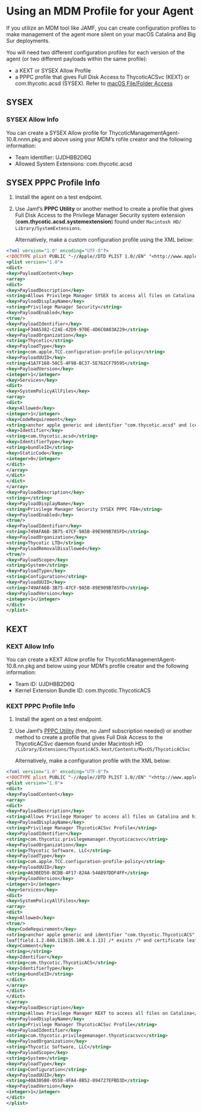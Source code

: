 [title]: # (Using MDM Profiles)
[tags]: # (macOS,agents)
[priority]: # (6)
# Using an MDM Profile for your Agent

If you utilize an MDM tool like JAMF, you can create configuration profiles to make management of the agent more silent on your macOS Catalina and Big Sur deployments.

You will need two different configuration profiles for each version of the agent (or two different payloads within the same profile): 
* a KEXT or SYSEX Allow Profile 
* a PPPC profile that gives Full Disk Access to ThycoticACSvc (KEXT) or com.thycotic.acsd (SYSEX). Refer to [macOS File/Folder Access](../../platforms/macOS/tcc-access.md)

## SYSEX

### SYSEX Allow Info

You can create a SYSEX Allow profile for ThycoticManagementAgent-10.8.nnnn.pkg and above using your MDM’s rofile creator and the following information:

* Team Identifier: UJDHBB2D6Q
* Allowed System Extensions: com.thycotic.acsd

## SYSEX PPPC Profile Info

1. Install the agent on a test endpoint.
1. Use Jamf’s **PPPC Utility** or another method to create a profile that gives Full Disk Access to the Privilege Manager Security system extension (**com.thycotic.acsd.systemextension**) found under `Macintosh HD/ Library/SystemExtensions`.

   Alternatively, make a custom configuration profile using the XML below:

```xml
<?xml version="1.0" encoding="UTF-8"?>
<!DOCTYPE plist PUBLIC "-//Apple//DTD PLIST 1.0//EN" "<http://www.apple.com/DTDs/PropertyList-1.0.dtd>">
<plist version="1.0">
<dict>
<key>PayloadContent</key>
<array>
<dict>
<key>PayloadDescription</key>
<string>Allows Privilege Manager SYSEX to access all files on Catalina and higher</string>
<key>PayloadDisplayName</key>
<string>Privilege Manager Security</string>
<key>PayloadEnabled</key>
<true/>
<key>PayloadIdentifier</key>
<string>F34A5382-C24E-42D9-970E-4D6C0A03A229</string>
<key>PayloadOrganization</key>
<string>Thycotic</string>
<key>PayloadType</key>
<string>com.apple.TCC.configuration-profile-policy</string>
<key>PayloadUUID</key>
<string>41A7F168-58C5-4F98-BC37-5E762CF79595</string>
<key>PayloadVersion</key>
<integer>1</integer>
<key>Services</key>
<dict>
<key>SystemPolicyAllFiles</key>
<array>
<dict>
<key>Allowed</key>
<integer>1</integer>
<key>CodeRequirement</key>
<string>anchor apple generic and identifier "com.thycotic.acsd" and (certificate leaf[field.1.2.840.113635.100.6.1.9] /* exists /* or certificate 1[field.1.2.840.113635.100.6.2.6] /* exists /* and certificate leaf[field.1.2.840.113635.100.6.1.13] /* exists /* and certificate leaf[subject.OU] = UJDHBB2D6Q)</string>
<key>Identifier</key>
<string>com.thycotic.acsd</string>
<key>IdentifierType</key>
<string>bundleID</string>
<key>StaticCode</key>
<integer>0</integer>
</dict>
</array>
</dict>
</dict>
</array>
<key>PayloadDescription</key>
<string></string>
<key>PayloadDisplayName</key>
<string>Privilege Manager Security SYSEX PPPC FDA</string>
<key>PayloadEnabled</key>
<true/>
<key>PayloadIdentifier</key>
<string>749AFA6B-3B75-47CF-9A5B-89E909B785FD</string>
<key>PayloadOrganization</key>
<string>Thycotic LTD</string>
<key>PayloadRemovalDisallowed</key>
<true/>
<key>PayloadScope</key>
<string>System</string>
<key>PayloadType</key>
<string>Configuration</string>
<key>PayloadUUID</key>
<string>749AFA6B-3B75-47CF-9A5B-89E909B785FD</string>
<key>PayloadVersion</key>
<integer>1</integer>
</dict>
</plist>
```

## KEXT

### KEXT Allow Info

You can create a KEXT Allow profile for ThycoticManagementAgent-10.8.nn.pkg and below using your MDM’s profile creator and the following information:

* Team ID: UJDHBB2D6Q
* Kernel Extension Bundle ID: com.thycotic.ThycoticACS

### KEXT PPPC Profile Info

1. Install the agent on a test endpoint.
1. Use Jamf’s [PPPC Utility](https://github.com/jamf/PPPC-Utility) (free, no Jamf subscription needed) or another method to create a profile that gives Full Disk Access to the ThycoticACSvc daemon found under Macintosh HD `/Library/Extensions/ThycoticACS.kext/Contents/MacOS/ThycoticACSvc`

   Alternatively, make a configuration profile with the XML below:

```xml
<?xml version="1.0" encoding="UTF-8"?>
<!DOCTYPE plist PUBLIC "-//Apple//DTD PLIST 1.0//EN" "<http://www.apple.com/DTDs/PropertyList-1.0.dtd>">
<plist version="1.0">
<dict>
<key>PayloadContent</key>
<array>
<dict>
<key>PayloadDescription</key>
<string>Allows Privilege Manager to access all files on Catalina and higher</string>
<key>PayloadDisplayName</key>
<string>Privilege Manager ThycoticACSvc Profile</string>
<key>PayloadIdentifier</key>
<string>com.thycotic.privilegemanager.thycoticacsvc</string>
<key>PayloadOrganization</key>
<string>Thycotic Software, LLC</string>
<key>PayloadType</key>
<string>com.apple.TCC.configuration-profile-policy</string>
<key>PayloadUUID</key>
<string>A63BED50-BCDB-4F17-824A-54A897DDF4FF</string>
<key>PayloadVersion</key>
<integer>1</integer>
<key>Services</key>
<dict>
<key>SystemPolicyAllFiles</key>
<array>
<dict>
<key>Allowed</key>
<true/>
<key>CodeRequirement</key>
<string>anchor apple generic and identifier "com.thycotic.ThycoticACS" and (certificate leaf[field.1.2.840.113635.100.6.1.9] /* exists /* or certificate 1[field.1.2.840.113635.100.6.2.6] /* exists /* and certificate
leaf[field.1.2.840.113635.100.6.1.13] /* exists /* and certificate leaf[subject.OU] = UJDHBB2D6Q)</string>
<key>Comment</key>
<string></string>
<key>Identifier</key>
<string>com.thycotic.ThycoticACS</string>
<key>IdentifierType</key>
<string>bundleID</string>
</dict>
</array>
</dict>
</dict>
</array>
<key>PayloadDescription</key>
<string>Allows Privilege Manager KEXT to access all files on Catalina</string>
<key>PayloadDisplayName</key>
<string>Privilege Manager ThycoticACSvc Profile</string>
<key>PayloadIdentifier</key>
<string>com.thycotic.privilegemanager.thycoticacsvc</string>
<key>PayloadOrganization</key>
<string>Thycotic Software, LLC</string>
<key>PayloadScope</key>
<string>System</string>
<key>PayloadType</key>
<string>Configuration</string>
<key>PayloadUUID</key>
<string>40A305B8-0558-4FA4-8B52-894727EFBD3D</string>
<key>PayloadVersion</key>
<integer>1</integer>
</dict>
</plist>
```

